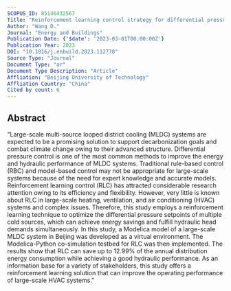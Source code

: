 ```yaml
---
SCOPUS_ID: 85146432567
Title: "Reinforcement learning control strategy for differential pressure setpoint in large-scale multi-source looped district cooling system"
Author: "Wang D."
Journal: "Energy and Buildings"
Publication Date: {'$date': '2023-03-01T00:00:00Z'}
Publication Year: 2023
DOI: "10.1016/j.enbuild.2023.112778"
Source Type: "Journal"
Document Type: "ar"
Document Type Description: "Article"
Affliation: "Beijing University of Technology"
Affliation Country: "China"
Cited by count: 6
---
```


## Abstract
"Large-scale multi-source looped district cooling (MLDC) systems are expected to be a promising solution to support decarbonization goals and combat climate change owing to their advanced structure. Differential pressure control is one of the most common methods to improve the energy and hydraulic performance of MLDC systems. Traditional rule-based control (RBC) and model-based control may not be appropriate for large-scale systems because of the need for expert knowledge and accurate models. Reinforcement learning control (RLC) has attracted considerable research attention owing to its efficiency and flexibility. However, very little is known about RLC in large-scale heating, ventilation, and air conditioning (HVAC) systems and complex issues. Therefore, this study employs a reinforcement learning technique to optimize the differential pressure setpoints of multiple cold sources, which can achieve energy savings and fulfill hydraulic head demands simultaneously. In this study, a Modelica model of a large-scale MLDC system in Beijing was developed as a virtual environment. The Modelica-Python co-simulation testbed for RLC was then implemented. The results show that RLC can save up to 12.99% of the annual distribution energy consumption while achieving a good hydraulic performance. As an information base for a variety of stakeholders, this study offers a reinforcement learning solution that can improve the operating performance of large-scale HVAC systems."
